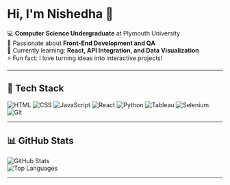 # Hi, I'm Nishedha 👋  

💻 **Computer Science Undergraduate** at Plymouth University  
🎯 Passionate about **Front-End Development and QA**  
🌱 Currently learning: **React, API Integration, and Data Visualization**  
⚡ Fun fact: I love turning ideas into interactive projects!

---

## 🚀 Tech Stack  
![HTML](https://img.shields.io/badge/-HTML5-E34F26?logo=html5&logoColor=white)
![CSS](https://img.shields.io/badge/-CSS3-1572B6?logo=css3&logoColor=white)
![JavaScript](https://img.shields.io/badge/-JavaScript-F7DF1E?logo=javascript&logoColor=black)
![React](https://img.shields.io/badge/-React-61DAFB?logo=react&logoColor=black)
![Python](https://img.shields.io/badge/-Python-3776AB?logo=python&logoColor=white)
![Tableau](https://img.shields.io/badge/-Tableau-E97627?logo=tableau&logoColor=white)
![Selenium](https://img.shields.io/badge/-Selenium-43B02A?logo=selenium&logoColor=white)
![Git](https://img.shields.io/badge/-Git-F05032?logo=git&logoColor=white)

---

## 📊 GitHub Stats  
![GitHub Stats](https://github-readme-stats.vercel.app/api?username=nishedhak26&show_icons=true&theme=tokyonight)  
![Top Languages](https://github-readme-stats.vercel.app/api/top-langs/?username=nishedhak26&layout=compact&theme=tokyonight)  

---
